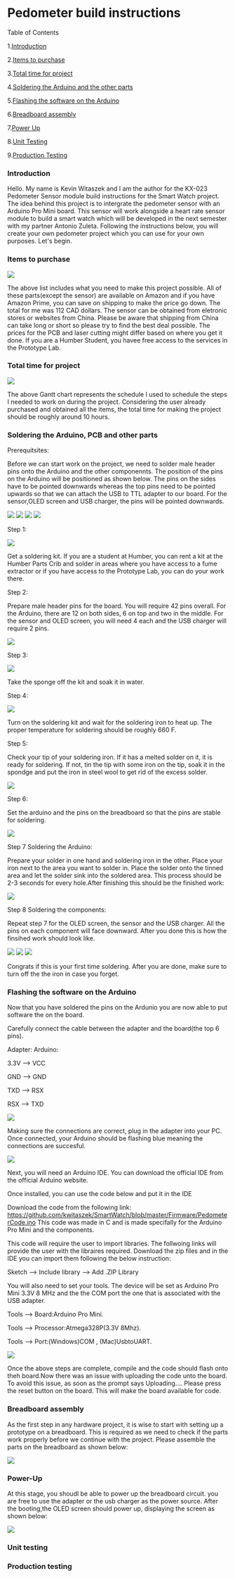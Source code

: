 # Pedometer build instructions

Table of Contents

1.[Introduction](https://github.com/kwitaszek/SmartWatch#introduction)

2.[Items to purchase](https://github.com/kwitaszek/SmartWatch#introduction)

3.[Total time for project](https://github.com/kwitaszek/SmartWatch#total-time-for-project)

4.[Soldering the Arduino and the other parts](https://github.com/kwitaszek/SmartWatch#soldering-the-arduino-pcb-and-other-parts)

5.[Flashing the software on the Arduino](https://github.com/kwitaszek/SmartWatch#flashing-the-software-on-the-arduino)

6.[Breadboard assembly](https://github.com/kwitaszek/SmartWatch#breadboard-assembly)

7.[Power Up](https://github.com/kwitaszek/SmartWatch#power-up)

8.[Unit Testing](https://github.com/kwitaszek/SmartWatch#unit-testing)

9.[Production Testing](https://github.com/kwitaszek/SmartWatch#production-testing)

### Introduction

Hello. My name is Kevin Witaszek and I am the author for the KX-023 Pedometer Sensor module build instructions for the Smart Watch project. The idea behind this project is to intergrate the pedometer sensor with an Arduino Pro Mini board. This sensor will work alongside a heart rate sensor module to build a smart watch which will be developed in the next semester with my partner Antonio Zuleta. Following the instructions below, you will create your own pedometer project which you can use for your own purposes. Let's begin.

### Items to purchase 

![](https://github.com/kwitaszek/SmartWatch/blob/master/Images/Budget.png)

The above list includes what you need to make this project possible. All of these parts(except the sensor) are available on Amazon and if you have Amazon Prime, you can save on shipping to make the price go down. The total for me was 112 CAD dollars. The sensor can be obtained from eletronic stores or websites from China. Please be aware that shipping from China can take long or short so please try to find the best deal possible. The prices for the PCB and laser cutting might differ based on where you get it done. If you are a Humber Student, you havee free access to the services in the Prototype Lab. 

### Total time for project

![](https://github.com/kwitaszek/SmartWatch/blob/master/Images/Schedule.png)

The above Gantt chart represents the schedule I used to schedule the steps I needed to work on during the project.
Considering the user already purchased and obtained all the items, the total time for making the project should be roughly around 10 hours.

### Soldering the Arduino, PCB and other parts

Prerequitsites:

Before we can start work on the project, we need to solder male header pins onto the Arduino and the other componennts. The position of the pins on the Arduino will be positioned as shown below. The pins on the sides have to be pointed downwards whereas the top pins need to be pointed upwards so that we can attach the USB to TTL adapter to our board. For the sensor,OLED screen and USB charger, the pins will be pointed downwards.

![](https://github.com/kwitaszek/SmartWatch/blob/master/Images)
![](https://github.com/kwitaszek/SmartWatch/blob/master/Images)
![](https://github.com/kwitaszek/SmartWatch/blob/master/Images)
![](https://github.com/kwitaszek/SmartWatch/blob/master/Images)

Step 1:

![](https://github.com/kwitaszek/SmartWatch/blob/master/Images)

Get a soldering kit. If you are a student at Humber, you can rent a kit at the Humber Parts Crib and solder in areas where you have access to a fume extractor or if you have access to the Prototype Lab, you can do your work there.

Step 2: 

Prepare male header pins for the board. You will require 42 pins overall. For the Arduino, there are 12 on both sides, 6 on top and two in the middle. For the sensor and OLED screen, you will need 4 each and the USB charger will require 2 pins.

![](https://github.com/kwitaszek/SmartWatch/blob/master/Images)

Step 3:

![](https://github.com/kwitaszek/SmartWatch/blob/master/Images)

Take the sponge off the kit and soak it in water.

Step 4:

![](https://github.com/kwitaszek/SmartWatch/blob/master/Images)

Turn on the soldering kit and wait for the soldering iron to heat up. The proper temperature for soldering should be roughly 660 F.

Step 5:

Check your tip of your soldering iron. If it has a melted solder on it, it is ready for soldering. If not, tin the tip with some iron on the tip, soak it in the spondge and put the iron in steel wool to get rid of the excess solder.

![](https://github.com/kwitaszek/SmartWatch/blob/master/Images)

Step 6: 

Set the arduino and the pins on the breadboard so that the pins are stable for soldering.

![](https://github.com/kwitaszek/SmartWatch/blob/master/Images)

Step 7 Soldering the Arduino:

Prepare your solder in one hand and soldering iron in the other. Place your iron next to the area you want to solder in. Place the solder onto the tinned area and let the solder sink into the soldered area. This process should be 2-3 seconds for every hole.After finishing this should be the finished work:

![](https://github.com/kwitaszek/SmartWatch/blob/master/Images)

Step 8 Soldering the components:

Repeat step 7 for the OLED screen, the sensor and the USB charger. All the pins on each component will face downward.
After you done this is how the finsihed work should look like.

![](https://github.com/kwitaszek/SmartWatch/blob/master/Images)
![](https://github.com/kwitaszek/SmartWatch/blob/master/Images)
![](https://github.com/kwitaszek/SmartWatch/blob/master/Images)

Congrats if this is your first time soldering. After you are done, make sure to turn off the the iron in case you forget.

### Flashing the software on the Arduino

Now that you have soldered the pins on the Ardunio you are now able to put software the on the board.

Carefully connect the cable between the adapter and the board(the top 6 pins).

Adapter:  Arduino:

3.3V   --> VCC

GND    --> GND

TXD    --> RSX

RSX    --> TXD

![](https://github.com/kwitaszek/SmartWatch/blob/master/Images)

Making sure the connections are correct, plug in the adapter into your PC. Once connected, your Arduino should be flashing blue meaning the connections are succesful.

![](https://github.com/kwitaszek/SmartWatch/blob/master/Images)

Next, you will need an Arduino IDE. You can download the official IDE from the official Arduino website.

Once installed, you can use the code below and put it in the IDE

Download the code from the following link:
https://github.com/kwitaszek/SmartWatch/blob/master/Firmware/PedometerCode.ino
This code was made in C and is made specifally for the Arduino Pro Mini and the components.

This code will require the user to import libraries. The follwoing links will provide the user with the libraires required. Download the zip files and in the IDE you can import them following the below instruction:

Sketch --> Include library --> Add .ZIP Library

You will also need to set your tools. The device will be set as Arduino Pro Mini 3.3V 8 MHz and the the COM port the one that is associated with the USB adapter.

Tools --> Board:Arduino Pro Mini.

Tools --> Processor:Atmega328P(3.3V 8Mhz).

Tools --> Port:(Windows)COM , (Mac)UsbtoUART.

![](https://github.com/kwitaszek/SmartWatch/blob/master/Images)

Once the above steps are complete, compile and the code should flash onto theh board.Now there was an issue with uploading the code unto the board. To avoid this issue, as soon as the prompt says Uploading.... Please press the reset button on the board. This will make the board available for code.


### Breadboard assembly

As the first step in any hardware project, it is wise to start with setting up a prototype on a breadboard. This is required as we need to check if the parts work properly before we continue with the project. Please assemble the parts on the breadboard as shown below:

![](https://github.com/kwitaszek/SmartWatch/blob/master/Images)

### Power-Up

At this stage, you shoudl be able to power up the breadboard circuit. you are free to use the adapter or the usb charger as the power source. After the booting,the OLED screen should power up, displaying the screen as shown below:

![](https://github.com/kwitaszek/SmartWatch/blob/master/Images)

### Unit testing

### Production testing






